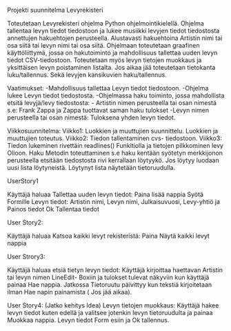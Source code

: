 Projekti suunnitelma Levyrekisteri


Toteutetaan Levyrekisteri ohjelma Python ohjelmointikielellä. Ohjelma tallentaa levyn tiedot tiedostoon ja lukee musiikki levyjen tiedot tiedostosta annettujen hakuehtojen perusteella. Alustavasti hakuehtoina Artistin nimi tai osa siitä tai levyn nimi tai osa siitä. Ohjelmaan toteutetaan graafinen käyttöliittymä, jossa on hakutoiminto ja mahdollisuus tallettaa uuden levyn tiedot CSV-tiedostoon. Toteutetaan myös levyn tietojen muokkaus ja yksittäisen levyn poistaminen listalta. Jos aikaa jää toteutetaan tietokanta luku/tallennus. Sekä levyjen kansikuvien haku/tallennus.

Vaatimukset:
-Mahdollisuus tallettaa Levyn tiedot tiedostoon.
-Ohjelma lukee Levyn tiedot tiedostosta.
-Ohjelmassa haku toiminto, jossa mahdollista etsitä levyjä/levy tiedostosta:
	- Artistin nimen perusteella tai osan nimestä s.e:
	Frank Zappa ja Zappa tuottavat saman haku tulokset
	-Levyn nimen perusteella tai osan nimestä:
	Tuloksena yhden levyn tiedot.

Viikkosuunnitelma: 
Viikko1:	Luokkien ja muuttujien suunnittelu. Luokkien ja muuttujien toteutus.
Viikko2: 	Tiedon tallentaminen cvs- tiedostoon.
Viikko3: 	Tiedon lukeminen rivettäin readlines() Funkitiolla ja tietojen pilkkominen levy Olioon.
            Haku Metodin toteuttaminen s.e haku kentään syötetyn merkkijonon perusteella etsitään tiedostosta rivi kerrallaan löytyykö. Jos löytyy luodaan uusi lista löytyneistä. Löytynyt lista näytetään tietoruudulla.


 
UserStory1

Käyttäjä haluaa Tallettaa uuden levyn tiedot:
Paina lisää nappia
Syötä Formille Levyn tiedot: Artistin nimi, Levyn nimi, Julkaisuvuosi, Levy-yhtiö ja Painos tiedot
Ok Tallentaa tiedot 

User Story2:

Käyttäjä haluaa Katsoa kaikki levyt rekisteristä:
Paina Näytä kaikki levyt nappia

User Strory3:

Käyttäjä haluaa etsiä tietyn levyn tiedot:
Käyttäjä kirjoittaa haettavan Artistin tai levyn nimen LineEdit- Boxiin ja tulokset tulevat näkyviin kun käyttäjä painaa Hae nappia.
Jatkossa Tietoruutu päivittyy kun tekstiä kirjoitetaan ilman Hae napin painamista ( Jos jää aikaa).

User Story4:
(Jatko kehitys Idea)
Levyn tietojen muokkaus:
Käyttäjä hakee levyn tiedot kuten edellä ja valitsee jotenkin levyn tietoruudulta ja painaa Muokkaa nappia.
Levyn tiedot Form esiin ja Ok tallennus.



